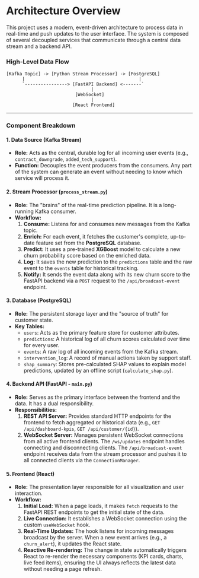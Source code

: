# Architecture Overview

This project uses a modern, event-driven architecture to process data in real-time and push updates to the user interface. The system is composed of several decoupled services that communicate through a central data stream and a backend API.

### High-Level Data Flow

```
[Kafka Topic] -> [Python Stream Processor] -> [PostgreSQL]
      |                                           |
      `----------------> [FastAPI Backend] <-------`
                                |
                          [WebSocket]
                                |
                         [React Frontend]
```

---

### Component Breakdown

#### 1. Data Source (Kafka Stream)
- **Role:** Acts as the central, durable log for all incoming user events (e.g., `contract_downgrade`, `added_tech_support`).
- **Function:** Decouples the event producers from the consumers. Any part of the system can generate an event without needing to know which service will process it.

#### 2. Stream Processor (`process_stream.py`)
- **Role:** The "brains" of the real-time prediction pipeline. It is a long-running Kafka consumer.
- **Workflow:**
    1.  **Consume:** Listens for and consumes new messages from the Kafka topic.
    2.  **Enrich:** For each event, it fetches the customer's complete, up-to-date feature set from the **PostgreSQL** database.
    3.  **Predict:** It uses a pre-trained **XGBoost** model to calculate a new churn probability score based on the enriched data.
    4.  **Log:** It saves the new prediction to the `predictions` table and the raw event to the `events` table for historical tracking.
    5.  **Notify:** It sends the event data along with its new churn score to the FastAPI backend via a `POST` request to the `/api/broadcast-event` endpoint.

#### 3. Database (PostgreSQL)
- **Role:** The persistent storage layer and the "source of truth" for customer state.
- **Key Tables:**
    - `users`: Acts as the primary feature store for customer attributes.
    - `predictions`: A historical log of all churn scores calculated over time for every user.
    - `events`: A raw log of all incoming events from the Kafka stream.
    - `intervention_log`: A record of manual actions taken by support staff.
    - `shap_summary`: Stores pre-calculated SHAP values to explain model predictions, updated by an offline script (`calculate_shap.py`).

#### 4. Backend API (FastAPI - `main.py`)
- **Role:** Serves as the primary interface between the frontend and the data. It has a dual responsibility.
- **Responsibilities:**
    1.  **REST API Server:** Provides standard HTTP endpoints for the frontend to fetch aggregated or historical data (e.g., `GET /api/dashboard-kpis`, `GET /api/customer/{id}`).
    2.  **WebSocket Server:** Manages persistent WebSocket connections from all active frontend clients. The `/ws/updates` endpoint handles connecting and disconnecting clients. The `/api/broadcast-event` endpoint receives data from the stream processor and pushes it to all connected clients via the `ConnectionManager`.

#### 5. Frontend (React)
- **Role:** The presentation layer responsible for all visualization and user interaction.
- **Workflow:**
    1.  **Initial Load:** When a page loads, it makes `fetch` requests to the FastAPI REST endpoints to get the initial state of the data.
    2.  **Live Connection:** It establishes a WebSocket connection using the custom `useWebSocket` hook.
    3.  **Real-Time Updates:** The hook listens for incoming messages broadcast by the server. When a new event arrives (e.g., a `churn_alert`), it updates the React state.
    4.  **Reactive Re-rendering:** The change in state automatically triggers React to re-render the necessary components (KPI cards, charts, live feed items), ensuring the UI always reflects the latest data without needing a page refresh.